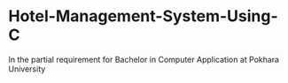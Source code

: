 # Hotel-Management-System-Using-C
In the partial requirement for Bachelor in Computer Application at Pokhara University
